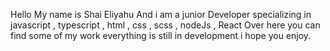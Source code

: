 Hello 
My name is Shai Eliyahu And i am a junior Developer specializing in javascript , typescript , html , css , scss , nodeJs , React
Over here you can find some of my work 
everything is still in development
i hope you enjoy.
